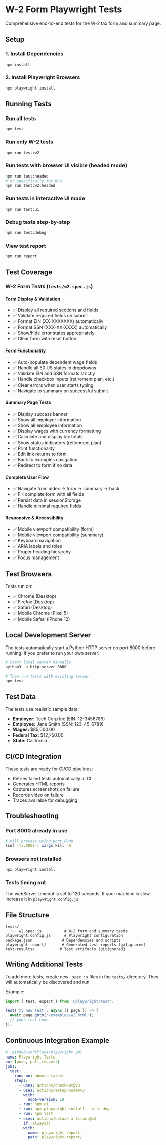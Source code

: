 # W-2 Form Playwright Tests

Comprehensive end-to-end tests for the W-2 tax form and summary page.

## Setup

### 1. Install Dependencies

```bash
npm install
```

### 2. Install Playwright Browsers

```bash
npx playwright install
```

## Running Tests

### Run all tests
```bash
npm test
```

### Run only W-2 tests
```bash
npm run test:w2
```

### Run tests with browser UI visible (headed mode)
```bash
npm run test:headed
# or specifically for W-2
npm run test:w2:headed
```

### Run tests in interactive UI mode
```bash
npm run test:ui
```

### Debug tests step-by-step
```bash
npm run test:debug
```

### View test report
```bash
npm run report
```

## Test Coverage

### W-2 Form Tests (`tests/w2.spec.js`)

#### Form Display & Validation
- ✅ Display all required sections and fields
- ✅ Validate required fields on submit
- ✅ Format EIN (XX-XXXXXXX) automatically
- ✅ Format SSN (XXX-XX-XXXX) automatically
- ✅ Show/hide error states appropriately
- ✅ Clear form with reset button

#### Form Functionality
- ✅ Auto-populate dependent wage fields
- ✅ Handle all 50 US states in dropdowns
- ✅ Validate EIN and SSN formats strictly
- ✅ Handle checkbox inputs (retirement plan, etc.)
- ✅ Clear errors when user starts typing
- ✅ Navigate to summary on successful submit

#### Summary Page Tests
- ✅ Display success banner
- ✅ Show all employer information
- ✅ Show all employee information  
- ✅ Display wages with currency formatting
- ✅ Calculate and display tax totals
- ✅ Show status indicators (retirement plan)
- ✅ Print functionality
- ✅ Edit link returns to form
- ✅ Back to examples navigation
- ✅ Redirect to form if no data

#### Complete User Flow
- ✅ Navigate from index → form → summary → back
- ✅ Fill complete form with all fields
- ✅ Persist data in sessionStorage
- ✅ Handle minimal required fields

#### Responsive & Accessibility
- ✅ Mobile viewport compatibility (form)
- ✅ Mobile viewport compatibility (summary)
- ✅ Keyboard navigation
- ✅ ARIA labels and roles
- ✅ Proper heading hierarchy
- ✅ Focus management

## Test Browsers

Tests run on:
- ✅ Chrome (Desktop)
- ✅ Firefox (Desktop)
- ✅ Safari (Desktop)
- ✅ Mobile Chrome (Pixel 5)
- ✅ Mobile Safari (iPhone 12)

## Local Development Server

The tests automatically start a Python HTTP server on port 8000 before running. If you prefer to run your own server:

```bash
# Start local server manually
python3 -m http.server 8000

# Then run tests with existing server
npm test
```

## Test Data

The tests use realistic sample data:
- **Employer:** Tech Corp Inc (EIN: 12-3456789)
- **Employee:** Jane Smith (SSN: 123-45-6789)
- **Wages:** $85,000.00
- **Federal Tax:** $12,750.00
- **State:** California

## CI/CD Integration

These tests are ready for CI/CD pipelines:
- Retries failed tests automatically in CI
- Generates HTML reports
- Captures screenshots on failure
- Records video on failure
- Traces available for debugging

## Troubleshooting

### Port 8000 already in use
```bash
# Kill process using port 8000
lsof -ti:8000 | xargs kill -9
```

### Browsers not installed
```bash
npx playwright install
```

### Tests timing out
The webServer timeout is set to 120 seconds. If your machine is slow, increase it in `playwright.config.js`.

## File Structure

```
tests/
  └── w2.spec.js          # W-2 form and summary tests
playwright.config.js      # Playwright configuration
package.json             # Dependencies and scripts
playwright-report/       # Generated test reports (gitignored)
test-results/           # Test artifacts (gitignored)
```

## Writing Additional Tests

To add more tests, create new `.spec.js` files in the `tests/` directory. They will automatically be discovered and run.

Example:
```javascript
import { test, expect } from '@playwright/test';

test('my new test', async ({ page }) => {
  await page.goto('/examples/w2.html');
  // your test code
});
```

## Continuous Integration Example

```yaml
# .github/workflows/playwright.yml
name: Playwright Tests
on: [push, pull_request]
jobs:
  test:
    runs-on: ubuntu-latest
    steps:
      - uses: actions/checkout@v3
      - uses: actions/setup-node@v3
        with:
          node-version: 18
      - run: npm ci
      - run: npx playwright install --with-deps
      - run: npm test
      - uses: actions/upload-artifact@v3
        if: always()
        with:
          name: playwright-report
          path: playwright-report/
```
